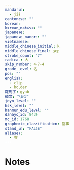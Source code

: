 ```yaml
---
mandarin:
  - jiā
cantonese: ""
korean:
korean_native: ""
japanese:
japanese_nanori: ""
vietnamese:
middle_chinese_initial: k
middle_chinese_final: ɣɛp
stroke_count: "7"
radical: 大
skip_number: 4-7-4
grade_level: 名
pos: ""
english:
  - clip
  - holder
羅馬字: gyab
韓文: "\b걉"
joyo_level: ""
hsk_level: ""
hanmun_edu_level: ""
danayo_id: 8436
mc_id: 1768
graphemic_classification: 指事
stand_in: "FALSE"
aliases:
  - 夾
---
```


# Notes

